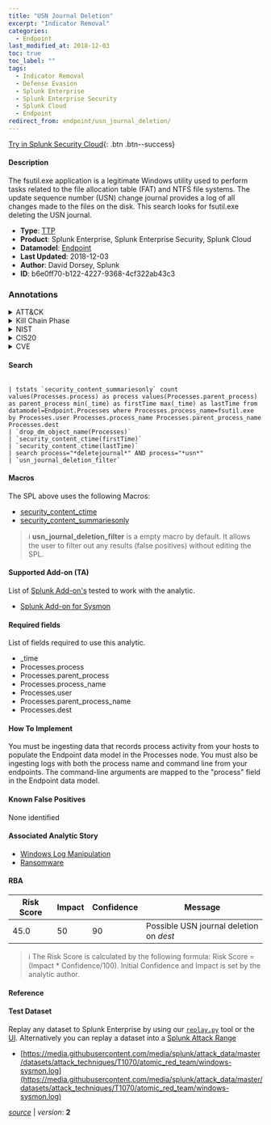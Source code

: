 ```yaml
---
title: "USN Journal Deletion"
excerpt: "Indicator Removal"
categories:
  - Endpoint
last_modified_at: 2018-12-03
toc: true
toc_label: ""
tags:
  - Indicator Removal
  - Defense Evasion
  - Splunk Enterprise
  - Splunk Enterprise Security
  - Splunk Cloud
  - Endpoint
redirect_from: endpoint/usn_journal_deletion/
---
```




[Try in Splunk Security Cloud](https://www.splunk.com/en_us/cyber-security.html){: .btn .btn--success}

#### Description

The fsutil.exe application is a legitimate Windows utility used to perform tasks related to the file allocation table (FAT) and NTFS file systems. The update sequence number (USN) change journal provides a log of all changes made to the files on the disk. This search looks for fsutil.exe deleting the USN journal.

- **Type**: [TTP](https://github.com/splunk/security_content/wiki/Detection-Analytic-Types)
- **Product**: Splunk Enterprise, Splunk Enterprise Security, Splunk Cloud
- **Datamodel**: [Endpoint](https://docs.splunk.com/Documentation/CIM/latest/User/Endpoint)
- **Last Updated**: 2018-12-03
- **Author**: David Dorsey, Splunk
- **ID**: b6e0ff70-b122-4227-9368-4cf322ab43c3

### Annotations
<details>
  <summary>ATT&CK</summary>

<div markdown="1">

#### [ATT&CK](https://attack.mitre.org/)

| ID          | Technique   | Tactic         |
| ----------- | ----------- |--------------- |
| [T1070](https://attack.mitre.org/techniques/T1070/) | Indicator Removal | Defense Evasion |

</div>
</details>


<details>
  <summary>Kill Chain Phase</summary>

<div markdown="1">

* Actions on Objectives


</div>
</details>


<details>
  <summary>NIST</summary>

<div markdown="1">

* DE.CM
* PR.PT
* DE.AE
* DE.DP
* PR.IP



</div>
</details>

<details>
  <summary>CIS20</summary>

<div markdown="1">

* CIS 6
* CIS 8
* CIS 10



</div>
</details>

<details>
  <summary>CVE</summary>

<div markdown="1">


</div>
</details>


#### Search

```

| tstats `security_content_summariesonly` count values(Processes.process) as process values(Processes.parent_process) as parent_process min(_time) as firstTime max(_time) as lastTime from datamodel=Endpoint.Processes where Processes.process_name=fsutil.exe by Processes.user Processes.process_name Processes.parent_process_name Processes.dest  
| `drop_dm_object_name(Processes)` 
| `security_content_ctime(firstTime)`
| `security_content_ctime(lastTime)` 
| search process="*deletejournal*" AND process="*usn*" 
| `usn_journal_deletion_filter`
```

#### Macros
The SPL above uses the following Macros:
* [security_content_ctime](https://github.com/splunk/security_content/blob/develop/macros/security_content_ctime.yml)
* [security_content_summariesonly](https://github.com/splunk/security_content/blob/develop/macros/security_content_summariesonly.yml)

> :information_source:
> **usn_journal_deletion_filter** is a empty macro by default. It allows the user to filter out any results (false positives) without editing the SPL.


#### Supported Add-on (TA)
List of [Splunk Add-on's](https://docs.splunk.com/Documentation/AddOns/released/Overview/AboutSplunkadd-ons) tested to work with the analytic.

* [Splunk Add-on for Sysmon](https://splunkbase.splunk.com/app/5709)


#### Required fields
List of fields required to use this analytic.
* _time
* Processes.process
* Processes.parent_process
* Processes.process_name
* Processes.user
* Processes.parent_process_name
* Processes.dest



#### How To Implement
You must be ingesting data that records process activity from your hosts to populate the Endpoint data model in the Processes node. You must also be ingesting logs with both the process name and command line from your endpoints. The command-line arguments are mapped to the &#34;process&#34; field in the Endpoint data model.
#### Known False Positives
None identified

#### Associated Analytic Story
* [Windows Log Manipulation](/stories/windows_log_manipulation)
* [Ransomware](/stories/ransomware)




#### RBA

| Risk Score  | Impact      | Confidence   | Message      |
| ----------- | ----------- |--------------|--------------|
| 45.0 | 50 | 90 | Possible USN journal deletion on $dest$ |


> :information_source:
> The Risk Score is calculated by the following formula: Risk Score = (Impact * Confidence/100). Initial Confidence and Impact is set by the analytic author.


#### Reference


#### Test Dataset
Replay any dataset to Splunk Enterprise by using our [`replay.py`](https://github.com/splunk/attack_data#using-replaypy) tool or the [UI](https://github.com/splunk/attack_data#using-ui).
Alternatively you can replay a dataset into a [Splunk Attack Range](https://github.com/splunk/attack_range#replay-dumps-into-attack-range-splunk-server)

* [https://media.githubusercontent.com/media/splunk/attack_data/master/datasets/attack_techniques/T1070/atomic_red_team/windows-sysmon.log](https://media.githubusercontent.com/media/splunk/attack_data/master/datasets/attack_techniques/T1070/atomic_red_team/windows-sysmon.log)



[*source*](https://github.com/splunk/security_content/tree/develop/detections/endpoint/usn_journal_deletion.yml) \| *version*: **2**